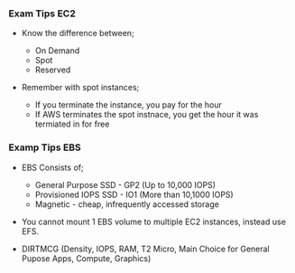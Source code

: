 ### Exam Tips EC2
- Know the difference between;
    - On Demand
    - Spot
    - Reserved

- Remember with spot instances;
    - If you terminate the instance, you pay for the hour
    - If AWS terminates the spot instnace, you get the hour it was
      termiated in for free

### Examp Tips EBS
- EBS Consists of;
    - General Purpose SSD - GP2 (Up to 10,000 IOPS)
    - Provisioned IOPS SSD - IO1 (More than 10,1000 IOPS)
    - Magnetic - cheap, infrequently accessed storage

- You cannot mount 1 EBS volume to multiple EC2 instances, instead use
  EFS.

- DIRTMCG (Density, IOPS, RAM, T2 Micro, Main Choice for General Pupose
  Apps, Compute, Graphics)
